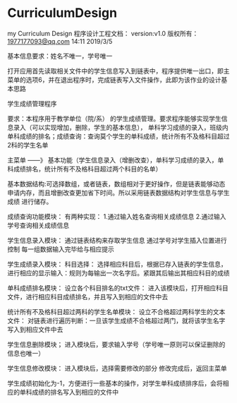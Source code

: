 # CurriculumDesign
my Curriculum Design 
程序设计工程文档：
version:v1.0        版权所有：1977177093@qq.com         14:11 2019/3/5

基本信息要求：姓名不唯一，学号唯一


打开应用首先读取相关文件中的学生信息写入到链表中，程序提供唯一出口，即主菜单的选项6，并在退出程序时，完成链表写入文件操作，此即为该作业的设计基本思路

学生成绩管理程序

要求：本程序用于教学单位（院/系） 的学生成绩管理。要求程序能够实现学生信息录入（可以实现增加，删除，学生的基本信息），
单科学习成绩的录入，班级内单科成绩的排名；成绩查询：查询莫个学生的单科成绩，统计所有不及格科目超过2科的学生名单




主菜单    ——》   基本功能（学生信息录入（增删改查），单科学习成绩的录入，单科成绩排名，统计所有不及格科目超过两个科目的名单）


基本数据结构:可选择数组，或者链表，数组相对于更好操作，但是链表能够动态申请内存，而且增删改查更加省下时间。所以采用链表数据结构对学生信息与学生成绩
进行储存。




成绩查询功能模块：
	有两种实现：
		1.通过输入姓名查询相关成绩信息
		2.通过输入学号查询相关成绩信息



学生信息录入模块：
	通过链表结构来存取学生信息
	通过学号对学生插入位置进行控制
	每一组数据输入完毕给与相应提示
	

学生成绩录入模块：
	科目选择：
		选择相应科目后，根据已存入链表的学生信息，进行相应的显示输入：规则为每输出一次名字后。紧跟其后输出其相应科目的成绩



单科成绩排名模块：
	设立各个科目排名的txt文件：
		进入该模块后，打开相应科目文件，进行相应科目成绩排名，并且写入到相应的文件中去
		


统计所有不及格科目超过两科的学生名单模块：
	设立不合格超过两科学生的文本文件：
		对链表进行遍历判断：一旦该学生成绩不合格超过两门，就将该学生名字写入到相应文件中去
		
学生信息删除模块；
	进入模块后，要求输入学号（学号唯一原则可以保证删除的信息也唯一）
	
学生信息修改模块：
	进入模块后，选择需要修改的部分
		修改完成后，返回主菜单


学生成绩初始化为-1，方便进行一些基本的操作，对学生单科成绩排序后，会将相应的单科成绩的排名写入到相应的文件中
